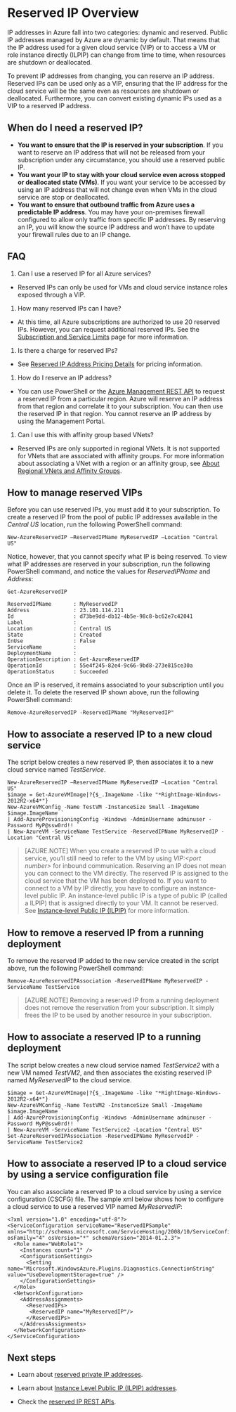 <properties 
   pageTitle="Reserved IP | Microsoft Azure"
   description="Understand reserved IPs and how to manage them"
   services="virtual-network"
   documentationCenter="na"
   authors="telmosampaio"
   manager="carmonm"
   editor="tysonn" />
<tags 
   ms.service="virtual-network"
   ms.devlang="na"
   ms.topic="article"
   ms.tgt_pltfrm="na"
   ms.workload="infrastructure-services"
   ms.date="12/11/2015"
   ms.author="telmos" />

# Reserved IP Overview
IP addresses in Azure fall into two categories: dynamic and reserved. Public IP addresses managed by Azure are dynamic by default. That means that the IP address used for a given cloud service (VIP) or to access a VM or role instance directly (ILPIP) can change from time to time, when resources are shutdown or deallocated.

To prevent IP addresses from changing, you can reserve an IP address. Reserved IPs can be used only as a VIP, ensuring that the IP address for the cloud service will be the same even as resources are shutdown or deallocated. Furthermore, you can convert existing dynamic IPs used as a VIP to a reserved IP address.

## When do I need a reserved IP?
- **You want to ensure that the IP is reserved in your subscription**. If you want to reserve an IP address that will not be released from your subscription under any circumstance, you should use a reserved public IP.  
- **You want your IP to stay with your cloud service even across stopped or deallocated state (VMs)**. If you want your service to be accessed by using an IP address that will not change even when VMs in the cloud service are stop or deallocated.
- **You want to ensure that outbound traffic from Azure uses a predictable IP address**. You may have your on-premises firewall configured to allow only traffic from specific IP addresses. By reserving an IP, you will know the source IP address and won’t have to update your firewall rules due to an IP change.

## FAQ
1. Can I use a reserved IP for all Azure services?  
  - Reserved IPs can only be used for VMs and cloud service instance roles exposed through a VIP.
1. How many reserved IPs can I have?  
  - At this time, all Azure subscriptions are authorized to use 20 reserved IPs. However, you can request additional reserved IPs. See the [Subscription and Service Limits](../azure-subscription-service-limits/) page for more information.
1. Is there a charge for reserved IPs? 
  - See [Reserved IP Address Pricing Details](http://go.microsoft.com/fwlink/?LinkID=398482) for pricing information.
1. How do I reserve an IP address? 
  - You can use PowerShell or the [Azure Management REST API](https://msdn.microsoft.com/library/azure/dn722420.aspx) to request a reserved IP from a particular region. Azure will reserve an IP address from that region and correlate it to your subscription. You can then use the reserved IP in that region. You cannot reserve an IP address by using the Management Portal.
1. Can I use this with affinity group based VNets? 
  - Reserved IPs are only supported in regional VNets. It is not supported for VNets that are associated with affinity groups. For more information about associating a VNet with a region or an affinity group, see [About Regional VNets and Affinity Groups](virtual-networks-migrate-to-regional-vnet.md). 

## How to manage reserved VIPs

Before you can use reserved IPs, you must add it to your subscription. To create a reserved IP from the pool of public IP addresses available in the *Central US* location, run the following PowerShell command:

    New-AzureReservedIP –ReservedIPName MyReservedIP –Location "Central US"

Notice, however, that you cannot specify what IP is being reserved. To view what IP addresses are reserved in your subscription, run the following PowerShell command, and notice the values for *ReservedIPName* and *Address*:

    Get-AzureReservedIP

    ReservedIPName       : MyReservedIP
    Address              : 23.101.114.211
    Id                   : d73be9dd-db12-4b5e-98c8-bc62e7c42041
    Label                : 
    Location             : Central US
    State                : Created
    InUse                : False
    ServiceName          : 
    DeploymentName       : 
    OperationDescription : Get-AzureReservedIP
    OperationId          : 55e4f245-82e4-9c66-9bd8-273e815ce30a
    OperationStatus      : Succeeded

Once an IP is reserved, it remains associated to your subscription until you delete it. To delete the reserved IP shown above, run the following PowerShell command:

    Remove-AzureReservedIP -ReservedIPName "MyReservedIP"

## How to associate a reserved IP to a new cloud service
The script below creates a new reserved IP, then associates it to a new cloud service named *TestService*.

    New-AzureReservedIP –ReservedIPName MyReservedIP –Location "Central US"
    $image = Get-AzureVMImage|?{$_.ImageName -like "*RightImage-Windows-2012R2-x64*"}
    New-AzureVMConfig -Name TestVM -InstanceSize Small -ImageName $image.ImageName `
    | Add-AzureProvisioningConfig -Windows -AdminUsername adminuser -Password MyP@ssw0rd!! `
    | New-AzureVM -ServiceName TestService -ReservedIPName MyReservedIP -Location "Central US"

>[AZURE.NOTE] When you create a reserved IP to use with a cloud service, you’ll still need to refer to the VM by using *VIP:&lt;port number>* for inbound communication. Reserving an IP does not mean you can connect to the VM directly. The reserved IP is assigned to the cloud service that the VM has been deployed to. If you want to connect to a VM by IP directly, you have to configure an instance-level public IP. An instance-level public IP is a type of public IP (called a ILPIP) that is assigned directly to your VM. It cannot be reserved. See [Instance-level Public IP (ILPIP)](../virtual-networks-instance-level-public-ip) for more information.

## How to remove a reserved IP from a running deployment
To remove the reserved IP added to the new service created in the script above, run the following PowerShell command:

    Remove-AzureReservedIPAssociation -ReservedIPName MyReservedIP -ServiceName TestService

>[AZURE.NOTE] Removing a reserved IP from a running deployment does not remove the reservation from your subscription. It simply frees the IP to be used by another resource in your subscription.

## How to associate a reserved IP to a running deployment
The script below creates a new cloud service named *TestService2* with a new VM named *TestVM2*, and then associates the existing reserved IP named *MyReservedIP* to the cloud service.

    $image = Get-AzureVMImage|?{$_.ImageName -like "*RightImage-Windows-2012R2-x64*"}
    New-AzureVMConfig -Name TestVM2 -InstanceSize Small -ImageName $image.ImageName `
    | Add-AzureProvisioningConfig -Windows -AdminUsername adminuser -Password MyP@ssw0rd!! `
    | New-AzureVM -ServiceName TestService2 -Location "Central US"
    Set-AzureReservedIPAssociation -ReservedIPName MyReservedIP -ServiceName TestService2

## How to associate a reserved IP to a cloud service by using a service configuration file
You can also associate a reserved IP to a cloud service by using a service configuration (CSCFG) file. The sample xml below shows how to configure a cloud service to use a reserved VIP named *MyReservedIP*: 
    
    <?xml version="1.0" encoding="utf-8"?>
    <ServiceConfiguration serviceName="ReservedIPSample" xmlns="http://schemas.microsoft.com/ServiceHosting/2008/10/ServiceConfiguration" osFamily="4" osVersion="*" schemaVersion="2014-01.2.3">
      <Role name="WebRole1">
        <Instances count="1" />
        <ConfigurationSettings>
          <Setting name="Microsoft.WindowsAzure.Plugins.Diagnostics.ConnectionString" value="UseDevelopmentStorage=true" />
        </ConfigurationSettings>
      </Role>
      <NetworkConfiguration>
        <AddressAssignments>
          <ReservedIPs>
           <ReservedIP name="MyReservedIP"/>
          </ReservedIPs>
        </AddressAssignments>
      </NetworkConfiguration>
    </ServiceConfiguration>

## Next steps

- Learn about [reserved private IP addresses](../virtual-networks-reserved-private-ip).

- Learn about [Instance Level Public IP (ILPIP) addresses](../virtual-networks-instance-level-public-ip).

- Check the [reserved IP REST APIs](https://msdn.microsoft.com/library/azure/dn722420.aspx).

